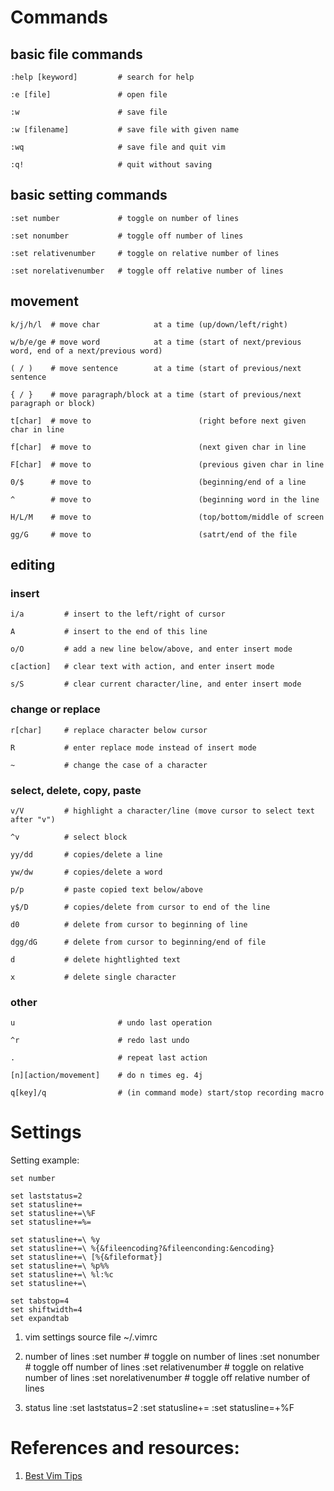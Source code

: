# Commands
## basic file commands
    :help [keyword]         # search for help

    :e [file]               # open file	

    :w                      # save file

    :w [filename]           # save file with given name

    :wq                     # save file and quit vim

    :q!                     # quit without saving


## basic setting commands
    :set number             # toggle on number of lines

    :set nonumber           # toggle off number of lines

    :set relativenumber     # toggle on relative number of lines

    :set norelativenumber   # toggle off relative number of lines


## movement 
    k/j/h/l  # move char            at a time (up/down/left/right)

    w/b/e/ge # move word            at a time (start of next/previous word, end of a next/previous word)

    ( / )    # move sentence        at a time (start of previous/next sentence

    { / }    # move paragraph/block at a time (start of previous/next paragraph or block)

    t[char]  # move to                        (right before next given char in line

    f[char]  # move to                        (next given char in line

    F[char]  # move to                        (previous given char in line

    0/$      # move to                        (beginning/end of a line

    ^        # move to                        (beginning word in the line 

    H/L/M    # move to                        (top/bottom/middle of screen

    gg/G     # move to                        (satrt/end of the file

## editing
### insert
    i/a         # insert to the left/right of cursor

    A           # insert to the end of this line

    o/O         # add a new line below/above, and enter insert mode

    c[action]   # clear text with action, and enter insert mode

    s/S         # clear current character/line, and enter insert mode

### change or replace
    r[char]     # replace character below cursor

    R           # enter replace mode instead of insert mode

    ~           # change the case of a character


### select, delete, copy, paste
    v/V         # highlight a character/line (move cursor to select text after "v")

    ^v          # select block

    yy/dd       # copies/delete a line

    yw/dw       # copies/delete a word

    p/p         # paste copied text below/above

    y$/D        # copies/delete from cursor to end of the line

    d0          # delete from cursor to beginning of line

    dgg/dG      # delete from cursor to beginning/end of file

    d           # delete hightlighted text

    x           # delete single character

### other
    u                       # undo last operation

    ^r                      # redo last undo

    .                       # repeat last action

    [n][action/movement]    # do n times eg. 4j 

    q[key]/q                # (in command mode) start/stop recording macro

# Settings

Setting example:

```
set number

set laststatus=2
set statusline+=
set statusline+=\%F
set statusline+=%=

set statusline+=\ %y
set statusline+=\ %{&fileencoding?&fileenconding:&encoding}
set statusline+=\ [%{&fileformat}]
set statusline+=\ %p%%
set statusline+=\ %l:%c
set statusline+=\

set tabstop=4
set shiftwidth=4
set expandtab
```

1. vim settings source file
    ~/.vimrc

2. number of lines
    :set number           # toggle on number of lines
    :set nonumber         # toggle off number of lines
    :set relativenumber   # toggle on relative number of lines
    :set norelativenumber # toggle off relative number of lines

3. status line
    :set laststatus=2
    :set statusline+=
    :set statusline=+\%F

# References and resources:
1. [Best Vim Tips](https://vim.fandom.com/wiki/Best_Vim_Tips)


